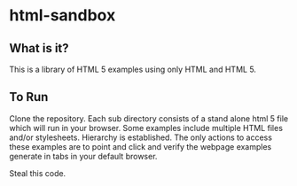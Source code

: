 # html-sandbox
## What is it?
This is a library of HTML 5 examples using only HTML and HTML 5. 

## To Run 
Clone the repository. Each sub directory consists of a stand alone html 5 file which will run in your browser. Some examples include multiple HTML files and/or stylesheets. Hierarchy is established. The only actions to access these examples are to point and click and verify the webpage examples generate in tabs in your default browser.

Steal this code.
